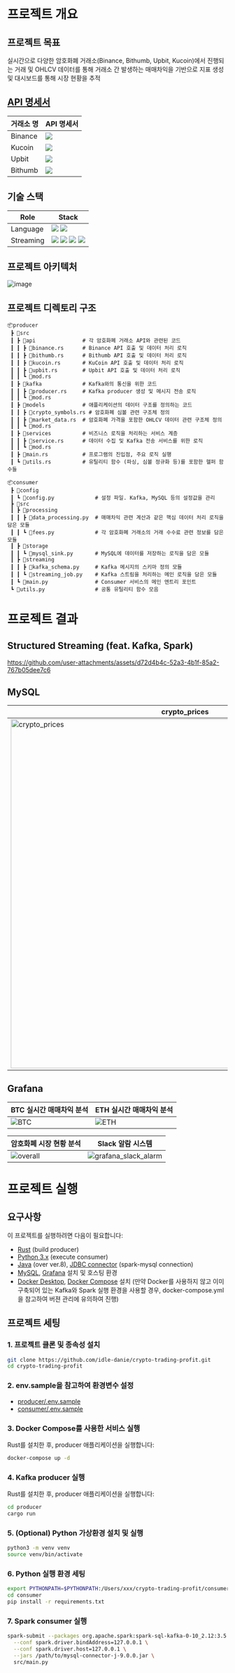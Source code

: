 # 프로젝트 개요

## 프로젝트 목표

실시간으로 다양한 암호화폐 거래소(Binance, Bithumb, Upbit, Kucoin)에서 진행되는 거래 및 OHLCV 데이터를 통해 거래소 간 발생하는 매매차익을 기반으로 지표 생성 및 대시보드를 통해 시장 현황을 추적

## [API 명세서](https://documenter.getpostman.com/view/27584637/2sAXjKZXov#intro)
| 거래소 명          | API 명세서                                                                                                                                                                                                                                                                                                         |
|---------------|--------------------------------------------------------------------------------------------------------------------------------------------------------------------------------------------------------------------------------------------------------------------------------------------------------------|
| Binance      |  [<img src="https://img.shields.io/badge/Postman-FF6C37?style=flat&logo=postman&logoColor=white"/>](https://documenter.getpostman.com/view/27584637/2sAXjKZXov#b547fa42-6070-488e-9c46-52a83d084d24)|      
| Kucoin      |  [<img src="https://img.shields.io/badge/Postman-FF6C37?style=flat&logo=postman&logoColor=white"/>](https://documenter.getpostman.com/view/27584637/2sAXjKZXov#dd9fe277-b6c5-4133-9dcc-fb167abf2552)|  
| Upbit      |  [<img src="https://img.shields.io/badge/Postman-FF6C37?style=flat&logo=postman&logoColor=white"/>](https://documenter.getpostman.com/view/27584637/2sAXjKZXov#8a0778fa-7e8d-40f2-961d-7ee54de98141)|  
| Bithumb      |  [<img src="https://img.shields.io/badge/Postman-FF6C37?style=flat&logo=postman&logoColor=white"/>](https://documenter.getpostman.com/view/27584637/2sAXjKZXov#4e422bbd-10cf-48e2-9100-995603f0eef8)|  

## 기술 스택

| Role          | Stack                                                                                                                                                                                                                                                                                                        |
|---------------|--------------------------------------------------------------------------------------------------------------------------------------------------------------------------------------------------------------------------------------------------------------------------------------------------------------|
| Language      |  <img src="https://img.shields.io/badge/Rust-DC322F?style=flat&logo=rust&logoColor=black"/> <img src="https://img.shields.io/badge/Python-3776AB?style=flat&logo=python&logoColor=yellow"/> |                                                                                                                                                                                           
| Streaming | <img src="https://img.shields.io/badge/Kafka-231F20?style=flat&logo=Apachekafka&logoColor=white"/> <img src="https://img.shields.io/badge/Spark-E25A1C?style=flat&logo=apache spark&logoColor=white"/> <img src="https://img.shields.io/badge/MySQL-4479A1?style=flat&logo=Mysql&logoColor=white"/> <img src="https://img.shields.io/badge/Grafana-F46800?style=flat&logo=Grafana&logoColor=white"/>      |

## 프로젝트 아키텍처
![image](https://github.com/user-attachments/assets/9e70f1df-94ea-4c8a-b452-b95591e6845e)

## 프로젝트 디렉토리 구조
```
📦producer
 ┣ 📂src
 ┃ ┣ 📂api               # 각 암호화폐 거래소 API와 관련된 코드
 ┃ ┃ ┣ 📜binance.rs      # Binance API 호출 및 데이터 처리 로직
 ┃ ┃ ┣ 📜bithumb.rs      # Bithumb API 호출 및 데이터 처리 로직
 ┃ ┃ ┣ 📜kucoin.rs       # KuCoin API 호출 및 데이터 처리 로직
 ┃ ┃ ┣ 📜upbit.rs        # Upbit API 호출 및 데이터 처리 로직
 ┃ ┃ ┗ 📜mod.rs
 ┃ ┣ 📂kafka             # Kafka와의 통신을 위한 코드
 ┃ ┃ ┣ 📜producer.rs     # Kafka producer 생성 및 메시지 전송 로직
 ┃ ┃ ┗ 📜mod.rs
 ┃ ┣ 📂models            # 애플리케이션의 데이터 구조를 정의하는 코드
 ┃ ┃ ┣ 📜crypto_symbols.rs # 암호화폐 심볼 관련 구조체 정의
 ┃ ┃ ┣ 📜market_data.rs  # 암호화폐 가격을 포함한 OHLCV 데이터 관련 구조체 정의
 ┃ ┃ ┗ 📜mod.rs          
 ┃ ┣ 📂services          # 비즈니스 로직을 처리하는 서비스 계층
 ┃ ┃ ┣ 📜service.rs      # 데이터 수집 및 Kafka 전송 서비스를 위한 로직       
 ┃ ┃ ┗ 📜mod.rs 
 ┃ ┣ 📜main.rs           # 프로그램의 진입점, 주요 로직 실행
 ┃ ┗ 📜utils.rs          # 유틸리티 함수 (파싱, 심볼 정규화 등)를 포함한 헬퍼 함수들
```
```
📦consumer
 ┣ 📂config
 ┃ ┗ 📜config.py             # 설정 파일. Kafka, MySQL 등의 설정값을 관리
 ┣ 📂src
 ┃ ┣ 📂processing
 ┃ ┃ ┣ 📜data_processing.py  # 매매차익 관련 계산과 같은 핵심 데이터 처리 로직을 담은 모듈
 ┃ ┃ ┗ 📜fees.py             # 각 암호화폐 거래소의 거래 수수료 관련 정보를 담은 모듈
 ┃ ┣ 📂storage
 ┃ ┃ ┗ 📜mysql_sink.py       # MySQL에 데이터를 저장하는 로직을 담은 모듈
 ┃ ┣ 📂streaming
 ┃ ┃ ┣ 📜kafka_schema.py     # Kafka 메시지의 스키마 정의 모듈
 ┃ ┃ ┗ 📜streaming_job.py    # Kafka 스트림을 처리하는 메인 로직을 담은 모듈
 ┃ ┗ 📜main.py               # Consumer 서비스의 메인 엔트리 포인트
 ┗ 📜utils.py                # 공통 유틸리티 함수 모음
```

# 프로젝트 결과
## Structured Streaming (feat. Kafka, Spark)
https://github.com/user-attachments/assets/d72d4b4c-52a3-4b1f-85a2-767b05dee7c6

## MySQL 
crypto_prices|arbitrage_average|arbitrage_values|
|------|---|---|
|<img width="797" alt="crypto_prices" src="https://github.com/user-attachments/assets/435edd0a-83bc-4731-8a78-fca98cbd340f">|<img width="523" alt="arbitrage_average" src="https://github.com/user-attachments/assets/76d0d0e6-e94a-47d3-832a-02bedd2386f4">|<img width="387" alt="arbitrage_values" src="https://github.com/user-attachments/assets/baabbe76-b095-435c-852f-08ee7cc54d67">|


## Grafana
BTC 실시간 매매차익 분석 |ETH 실시간 매매차익 분석|
|------|------|
|![BTC](https://github.com/user-attachments/assets/a46b06ab-ce5c-40b6-b7c0-96fc12765062)|![ETH](https://github.com/user-attachments/assets/a6514347-89d9-44ec-8881-f7d0d32e577b)|

암호화폐 시장 현황 분석|Slack 알람 시스템|
|------|------|
|![overall](https://github.com/user-attachments/assets/86aea59c-d679-4545-9e03-582ba48a0918)|![grafana_slack_alarm](https://github.com/user-attachments/assets/e0ba79d2-c503-4528-938a-73f665743692)|

# 프로젝트 실행 
## 요구사항
이 프로젝트를 실행하려면 다음이 필요합니다:
- [Rust](https://www.rust-lang.org/tools/install) (build producer)
- [Python 3.x](https://www.python.org/downloads/) (execute consumer)
- [Java](https://www.oracle.com/kr/java/technologies/downloads/) (over ver.8), [JDBC connector](https://dev.mysql.com/downloads/connector/j/) (spark-mysql connection)
- [MySQL](https://dev.mysql.com/downloads/installer/), [Grafana](https://grafana.com/docs/grafana/latest/setup-grafana/installation/) 설치 및 호스팅 환경
- [Docker Desktop](https://docs.docker.com/desktop/install/mac-install/), [Docker Compose](https://docs.docker.com/compose/install/) 설치 (만약 Docker를 사용하지 않고 이미 구축되어 있는 Kafka와 Spark 실행 환경을 사용할 경우, docker-compose.yml을 참고하여 버젼 관리에 유의하여 진행)

## 프로젝트 세팅
### 1. 프로젝트 클론 및 종속성 설치
```bash
git clone https://github.com/idle-danie/crypto-trading-profit.git
cd crypto-trading-profit
```
### **2. env.sample을 참고하여 환경변수 설정**
- [producer/.env.sample](https://github.com/idle-danie/crypto-trading-profit/blob/develop/producer/.env.sample)
- [consumer/.env.sample](https://github.com/idle-danie/crypto-trading-profit/blob/develop/consumer/.env.sample)

### **3. Docker Compose를 사용한 서비스 실행**
Rust를 설치한 후, producer 애플리케이션을 실행합니다:
```bash
docker-compose up -d
```

### **4. Kafka producer 실행**
Rust를 설치한 후, producer 애플리케이션을 실행합니다:
```bash
cd producer
cargo run
```

### **5. (Optional) Python 가상환경 설치 및 실행**
```bash 
python3 -m venv venv
source venv/bin/activate
```

### **6. Python 실행 환경 세팅**
```bash
export PYTHONPATH=$PYTHONPATH:/Users/xxx/crypto-trading-profit/consumer
cd consumer
pip install -r requirements.txt
```

### **7. Spark consumer 실행**
```bash 
spark-submit --packages org.apache.spark:spark-sql-kafka-0-10_2.12:3.5.2 \
  --conf spark.driver.bindAddress=127.0.0.1 \
  --conf spark.driver.host=127.0.0.1 \
  --jars /path/to/mysql-connector-j-9.0.0.jar \
  src/main.py
```
